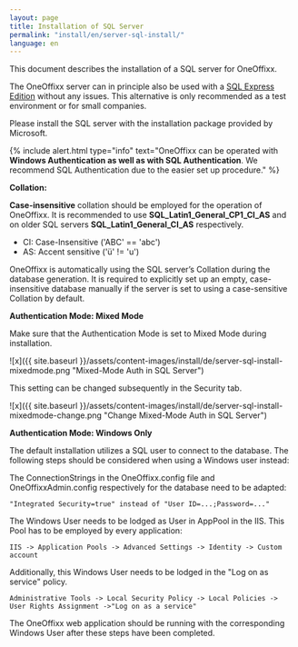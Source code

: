 ```yaml
---
layout: page
title: Installation of SQL Server
permalink: "install/en/server-sql-install/"
language: en
---
```


This document describes the installation of a SQL server for OneOffixx.

The OneOffixx server can in principle also be used with a [SQL Express Edition](http://www.microsoft.com/en-us/server-cloud/products/sql-server-editions/sql-server-express.aspx) without any issues. This alternative is only recommended as a test environment or for small companies.

Please install the SQL server with the installation package provided by Microsoft.

{% include alert.html type="info" text="OneOffixx can be operated with <b>Windows Authentication as well as with SQL Authentication</b>. We recommend SQL Authentication due to the easier set up procedure." %}

__Collation:__

__Case-insensitive__ collation should be employed for the operation of OneOffixx. It is recommended to use __SQL_Latin1_General_CP1_CI_AS__ and on older SQL servers __SQL_Latin1_General_CI_AS__ respectively.

* CI: Case-Insensitive ('ABC' == 'abc')
* AS: Accent sensitive ('ü' != 'u')

OneOffixx is automatically using the SQL server’s Collation during the database generation. It is required to explicitly set up an empty, case-insensitive database manually if the server is set to using a case-sensitive Collation by default.

__Authentication Mode: Mixed Mode__

Make sure that the Authentication Mode is set to Mixed Mode during installation.

![x]({{ site.baseurl }}/assets/content-images/install/de/server-sql-install-mixedmode.png "Mixed-Mode Auth in SQL Server")

This setting can be changed subsequently in the Security tab.

![x]({{ site.baseurl }}/assets/content-images/install/de/server-sql-install-mixedmode-change.png "Change Mixed-Mode Auth in SQL Server")

__Authentication Mode: Windows Only__

The default installation utilizes a SQL user to connect to the database. The following steps should be considered when using a Windows user instead:

The ConnectionStrings in the OneOffixx.config file and OneOffixxAdmin.config respectively for the database need to be adapted:

    "Integrated Security=true" instead of "User ID=...;Password=..."

The Windows User needs to be lodged as User in AppPool in the IIS. This Pool has to be employed by every application:

    IIS -> Application Pools -> Advanced Settings -> Identity -> Custom account

Additionally, this Windows User needs to be lodged in the "Log on as service" policy.

    Administrative Tools -> Local Security Policy -> Local Policies -> User Rights Assignment ->"Log on as a service"
  
The OneOffixx web application should be running with the corresponding Windows User after these steps have been completed.
